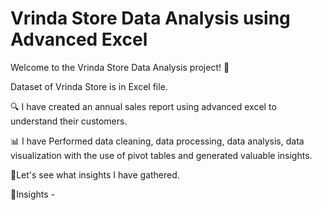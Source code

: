 # Vrinda Store Data Analysis using Advanced Excel

Welcome to the Vrinda Store Data Analysis project! 🎉

Dataset of Vrinda Store is in Excel file.

🔍 I have created an annual sales report using advanced excel to understand their customers.

📊 I have Performed data cleaning, data processing, data analysis, data visualization with the use of pivot tables and generated
valuable insights.

🌱Let's see what insights I have gathered. 

💠Insights - 
